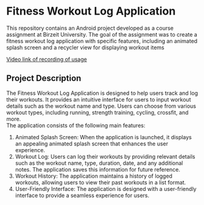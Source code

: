 # Fitness Workout Log Application

This repository contains an Android project developed as a course assignment at Birzeit University. 
The goal of the assignment was to create a fitness workout log application with specific features, 
including an animated splash screen and a recycler view for displaying workout items

[Video link of recording of usage](https://drive.google.com/file/d/1tSG6JOT9zGXPts-VMoj4Gq3ZdWvQg_WW/view?usp=sharing)
<br>

## Project Description

The Fitness Workout Log Application is designed to help users track and log their workouts. 
It provides an intuitive interface for users to input workout details such as the workout name and type. 
Users can choose from various workout types, including running, strength training, cycling, crossfit, and more.
<br>
The application consists of the following main features:

1. Animated Splash Screen: When the application is launched, it displays an appealing animated splash screen that enhances the user experience.
2. Workout Log: Users can log their workouts by providing relevant details such as the workout name, type, duration, date, and any additional notes. The application saves this information for future reference.
3. Workout History: The application maintains a history of logged workouts, allowing users to view their past workouts in a list format.
4. User-Friendly Interface: The application is designed with a user-friendly interface to provide a seamless experience for users.
